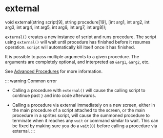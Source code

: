 # external

<Prototype small>void external(string script[9], string procedure[19], [int arg1, int arg2, int arg3, int arg4, int arg5, int arg6, int arg7, int arg8]);</Prototype>

`external()` creates a new instance of script and runs procedure. The script using `external()` will wait until procedure has finished before it resumes operation. `script` will automatically kill itself once it has finished.

<VersionInfo dink="1.08" freedink="all">

It is possible to pass multiple arguments to a given procedure. The arguments are completely optional, and interpreted as `&arg1`, `&arg2`, etc.

See [Advanced Procedures](../guide/procedures.md#advanced-procedures) for more information.

</VersionInfo>

::: warning Common error
- Calling a procedure with `external()` will cause the calling script to continue past `}` and into code afterwards.

- Calling a procedure via external immediately on a new screen, either in the main procedure of a script attached to the screen, or the main procedure in a sprites script, will cause the summoned procedure to terminate when it reaches any `wait` or command similar to wait. This can be fixed by making sure you do a `wait(0)` before calling a procedure via external.
:::
